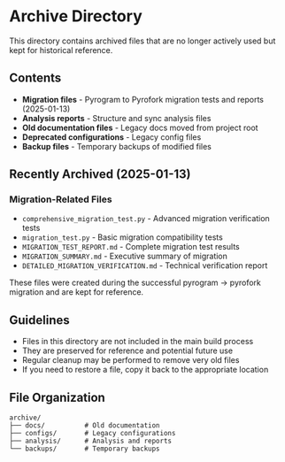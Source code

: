# Archive Directory

This directory contains archived files that are no longer actively used but kept for historical reference.

## Contents

- **Migration files** - Pyrogram to Pyrofork migration tests and reports (2025-01-13)
- **Analysis reports** - Structure and sync analysis files
- **Old documentation files** - Legacy docs moved from project root
- **Deprecated configurations** - Legacy config files
- **Backup files** - Temporary backups of modified files

## Recently Archived (2025-01-13)

### Migration-Related Files
- `comprehensive_migration_test.py` - Advanced migration verification tests
- `migration_test.py` - Basic migration compatibility tests  
- `MIGRATION_TEST_REPORT.md` - Complete migration test results
- `MIGRATION_SUMMARY.md` - Executive summary of migration
- `DETAILED_MIGRATION_VERIFICATION.md` - Technical verification report

These files were created during the successful pyrogram → pyrofork migration and are kept for reference.

## Guidelines

- Files in this directory are not included in the main build process
- They are preserved for reference and potential future use
- Regular cleanup may be performed to remove very old files
- If you need to restore a file, copy it back to the appropriate location

## File Organization

```
archive/
├── docs/          # Old documentation
├── configs/       # Legacy configurations  
├── analysis/      # Analysis and reports
└── backups/       # Temporary backups
```